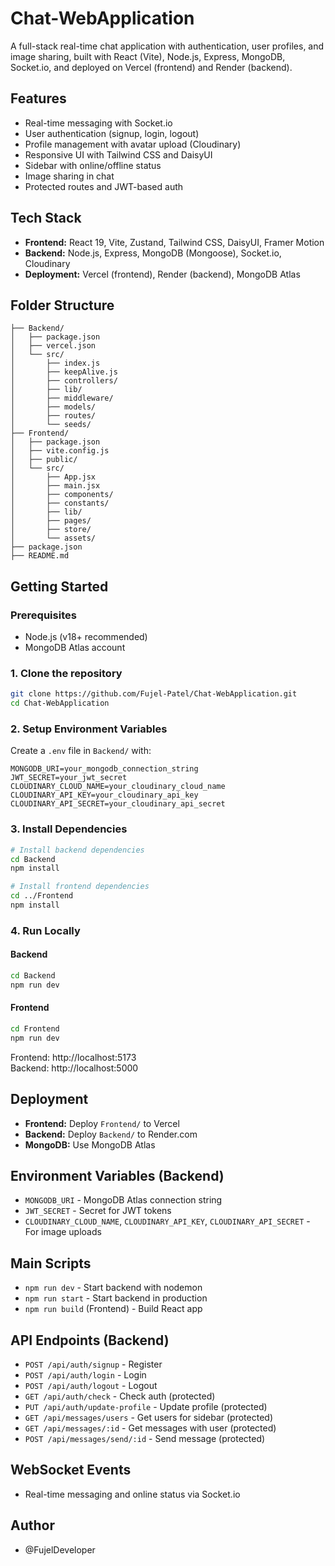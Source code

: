 # Chat-WebApplication

A full-stack real-time chat application with authentication, user profiles, and image sharing, built with React (Vite), Node.js, Express, MongoDB, Socket.io, and deployed on Vercel (frontend) and Render (backend).

## Features
- Real-time messaging with Socket.io
- User authentication (signup, login, logout)
- Profile management with avatar upload (Cloudinary)
- Responsive UI with Tailwind CSS and DaisyUI
- Sidebar with online/offline status
- Image sharing in chat
- Protected routes and JWT-based auth

## Tech Stack
- **Frontend:** React 19, Vite, Zustand, Tailwind CSS, DaisyUI, Framer Motion
- **Backend:** Node.js, Express, MongoDB (Mongoose), Socket.io, Cloudinary
- **Deployment:** Vercel (frontend), Render (backend), MongoDB Atlas

## Folder Structure

```
├── Backend/
│   ├── package.json
│   ├── vercel.json
│   └── src/
│       ├── index.js
│       ├── keepAlive.js
│       ├── controllers/
│       ├── lib/
│       ├── middleware/
│       ├── models/
│       ├── routes/
│       └── seeds/
├── Frontend/
│   ├── package.json
│   ├── vite.config.js
│   ├── public/
│   └── src/
│       ├── App.jsx
│       ├── main.jsx
│       ├── components/
│       ├── constants/
│       ├── lib/
│       ├── pages/
│       ├── store/
│       └── assets/
├── package.json
├── README.md
```

## Getting Started

### Prerequisites
- Node.js (v18+ recommended)
- MongoDB Atlas account

### 1. Clone the repository
```sh
git clone https://github.com/Fujel-Patel/Chat-WebApplication.git
cd Chat-WebApplication
```

### 2. Setup Environment Variables

Create a `.env` file in `Backend/` with:
```
MONGODB_URI=your_mongodb_connection_string
JWT_SECRET=your_jwt_secret
CLOUDINARY_CLOUD_NAME=your_cloudinary_cloud_name
CLOUDINARY_API_KEY=your_cloudinary_api_key
CLOUDINARY_API_SECRET=your_cloudinary_api_secret
```

### 3. Install Dependencies
```sh
# Install backend dependencies
cd Backend
npm install

# Install frontend dependencies
cd ../Frontend
npm install
```

### 4. Run Locally
#### Backend
```sh
cd Backend
npm run dev
```
#### Frontend
```sh
cd Frontend
npm run dev
```
Frontend: http://localhost:5173  
Backend: http://localhost:5000

## Deployment
- **Frontend:** Deploy `Frontend/` to Vercel
- **Backend:** Deploy `Backend/` to Render.com
- **MongoDB:** Use MongoDB Atlas

## Environment Variables (Backend)
- `MONGODB_URI` - MongoDB Atlas connection string
- `JWT_SECRET` - Secret for JWT tokens
- `CLOUDINARY_CLOUD_NAME`, `CLOUDINARY_API_KEY`, `CLOUDINARY_API_SECRET` - For image uploads

## Main Scripts
- `npm run dev` - Start backend with nodemon
- `npm run start` - Start backend in production
- `npm run build` (Frontend) - Build React app

## API Endpoints (Backend)
- `POST /api/auth/signup` - Register
- `POST /api/auth/login` - Login
- `POST /api/auth/logout` - Logout
- `GET /api/auth/check` - Check auth (protected)
- `PUT /api/auth/update-profile` - Update profile (protected)
- `GET /api/messages/users` - Get users for sidebar (protected)
- `GET /api/messages/:id` - Get messages with user (protected)
- `POST /api/messages/send/:id` - Send message (protected)

## WebSocket Events
- Real-time messaging and online status via Socket.io

## Author
- @FujelDeveloper